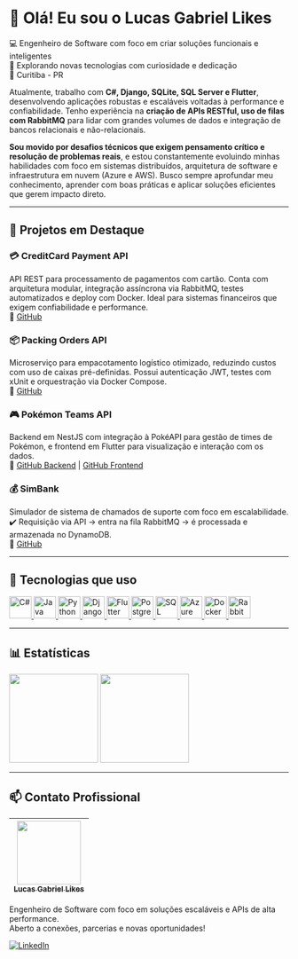 # 👋 Olá! Eu sou o Lucas Gabriel Likes

💻 Engenheiro de Software com foco em criar soluções funcionais e inteligentes  
🚀 Explorando novas tecnologias com curiosidade e dedicação  
📍 Curitiba - PR

Atualmente, trabalho com **C#, Django, SQLite, SQL Server e Flutter**, desenvolvendo aplicações robustas e escaláveis voltadas à performance e confiabilidade.
Tenho experiência na **criação de APIs RESTful, uso de filas com RabbitMQ** para lidar com grandes volumes de dados e integração de bancos relacionais e não-relacionais.

**Sou movido por desafios técnicos que exigem pensamento crítico e resolução de problemas reais**, e estou constantemente evoluindo minhas habilidades com foco em sistemas distribuídos, arquitetura de software e infraestrutura em nuvem (Azure e AWS).
Busco sempre aprofundar meu conhecimento, aprender com boas práticas e aplicar soluções eficientes que gerem impacto direto.

---

## 🚀 Projetos em Destaque

### 💳 CreditCard Payment API  
API REST para processamento de pagamentos com cartão. Conta com arquitetura modular, integração assíncrona via RabbitMQ, testes automatizados e deploy com Docker. Ideal para sistemas financeiros que exigem confiabilidade e performance.  
🔗 [GitHub](https://github.com/LucasLikes/creditcard-payment-api)

### 📦 Packing Orders API  
Microserviço para empacotamento logístico otimizado, reduzindo custos com uso de caixas pré-definidas. Possui autenticação JWT, testes com xUnit e orquestração via Docker Compose.  
🔗 [GitHub](https://github.com/LucasLikes/PackingOrders.API)

### 🎮 Pokémon Teams API  
Backend em NestJS com integração à PokéAPI para gestão de times de Pokémon, e frontend em Flutter para visualização e interação com os dados.  
🔗 [GitHub Backend](https://github.com/LucasLikes/pokemon-teams-api) | [GitHub Frontend](https://github.com/LucasLikes/pokemon-teams-frontend)

### 💰 SimBank  
Simulador de sistema de chamados de suporte com foco em escalabilidade.  
✔️ Requisição via API → entra na fila RabbitMQ → é processada e armazenada no DynamoDB.  
🔗 [GitHub](https://github.com/LucasLikes/SimBank)

---

## 🧰 Tecnologias que uso

<a href="https://docs.microsoft.com/dotnet/csharp/" target="_blank" rel="noopener noreferrer" title="C#"> <img src="https://cdn.jsdelivr.net/gh/devicons/devicon/icons/csharp/csharp-original.svg" width="40" alt="C#" /> </a> <a href="https://spring.io/projects/spring-boot" target="_blank" rel="noopener noreferrer" title="Java & Spring Boot"> <img src="https://cdn.jsdelivr.net/gh/devicons/devicon/icons/java/java-original.svg" width="40" alt="Java" /> </a> <a href="https://www.python.org/" target="_blank" rel="noopener noreferrer" title="Python & Django"> <img src="https://cdn.jsdelivr.net/gh/devicons/devicon/icons/python/python-original.svg" width="40" alt="Python" /> </a> <a href="https://www.djangoproject.com/" target="_blank" rel="noopener noreferrer" title="Django"> <img src="https://cdn.jsdelivr.net/gh/devicons/devicon/icons/django/django-plain.svg" width="40" alt="Django" /> </a> <a href="https://flutter.dev/" target="_blank" rel="noopener noreferrer" title="Flutter"> <img src="https://cdn.jsdelivr.net/gh/devicons/devicon/icons/flutter/flutter-original.svg" width="40" alt="Flutter" /> </a> <a href="https://www.postgresql.org/" target="_blank" rel="noopener noreferrer" title="PostgreSQL"> <img src="https://cdn.jsdelivr.net/gh/devicons/devicon/icons/postgresql/postgresql-original.svg" width="40" alt="PostgreSQL" /> </a> <a href="https://www.microsoft.com/en-us/sql-server" target="_blank" rel="noopener noreferrer" title="SQL Server"> <img src="https://cdn.jsdelivr.net/gh/devicons/devicon/icons/microsoftsqlserver/microsoftsqlserver-plain.svg" width="40" alt="SQL Server" /> </a> <a href="https://azure.microsoft.com/" target="_blank" rel="noopener noreferrer" title="Azure"> <img src="https://cdn.jsdelivr.net/gh/devicons/devicon/icons/azure/azure-original.svg" width="40" alt="Azure" /> </a> <a href="https://www.docker.com/" target="_blank" rel="noopener noreferrer" title="Docker"> <img src="https://cdn.jsdelivr.net/gh/devicons/devicon/icons/docker/docker-original.svg" width="40" alt="Docker" /> </a> <a href="https://www.rabbitmq.com/" target="_blank" rel="noopener noreferrer" title="RabbitMQ"> <img src="https://cdn.jsdelivr.net/gh/devicons/devicon/icons/rabbitmq/rabbitmq-original.svg" width="40" alt="RabbitMQ" /> </a>

---

## 📊 Estatísticas

<div align="left">
  <img height="160em" src="https://github-readme-stats.vercel.app/api?username=LucasLikes&show_icons=true&count_private=true&title_color=4A90E2&text_color=444C56&icon_color=8AB4F8&bg_color=F5F7FA" />
  <img height="160em" src="https://github-readme-stats.vercel.app/api/top-langs/?username=LucasLikes&layout=compact&title_color=4A90E2&text_color=444C56&bg_color=F5F7FA" />
</div>


---

## 📫 Contato Profissional

| [<img src="https://github.com/LucasLikes.png" width=115><br><sub><b>Lucas Gabriel Likes</b></sub>](https://br.linkedin.com/in/lucas-gabriel-likes-06a2b9182) |
| :---: |

Engenheiro de Software com foco em soluções escaláveis e APIs de alta performance.  
Aberto a conexões, parcerias e novas oportunidades! 

[![LinkedIn](https://img.shields.io/badge/-LinkedIn-0A66C2?style=flat&logo=linkedin&logoColor=white)](https://br.linkedin.com/in/lucas-gabriel-likes-06a2b9182,)


